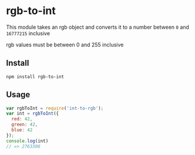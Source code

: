 # rgb-to-int

This module takes an rgb object and converts it to a number between `0` and `16777215` inclusive

rgb values must be between 0 and 255 inclusive

## Install

`npm install rgb-to-int`

## Usage

```js
var rgbToInt = require('int-to-rgb');
var int = rgbToInt({
  red: 42,
  green: 42,
  blue: 42
});
console.log(int)
// => 2763306
```
